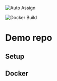![Auto Assign](https://github.com/whatasave/demo-repository/actions/workflows/auto-assign.yml/badge.svg)

![Docker Build](https://github.com/whatasave/demo-repository/actions/workflows/docker-build.yml/badge.svg)

# Demo repo

## Setup

## Docker
